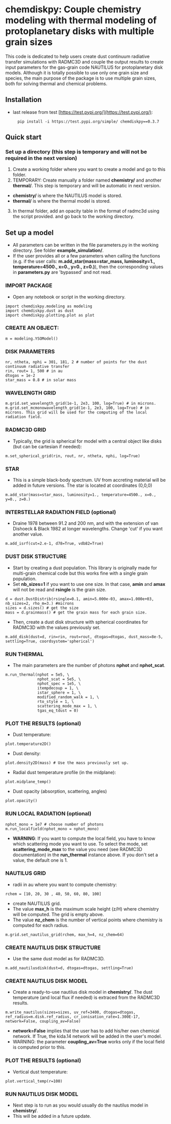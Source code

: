 # chemdiskpy: Couple chemistry modeling with thermal modeling of protoplanetary disks with multiple grain sizes


This code is dedicated to help users create dust continuum radiative transfer simulations with RADMC3D and couple the output results to create input parameters for the gas-grain code NAUTILUS for protoplanetary disk models.
Although it is totally possible to use only one grain size and species, the main purpose of the package is to use multiple grain sizes, both for solving thermal and chemical problems.


## Installation

- last release from test [https://test.pypi.org/](https://test.pypi.org/):

        pip install -i https://test.pypi.org/simple/ chemdiskpy==0.3.7


## Quick start

### Set up a directory (this step is temporary and will not be required in the next version)
1. Create a working folder where you want to create a model and go to this folder.
2. TEMPORARY: Create manually a folder named **chemistry/** and another **thermal/**. This step is temporary and will be automatic in next version.
- **chemistry/** is where the NAUTILUS model is stored.
- **thermal/** is where the thermal model is stored.
3. In thermal folder, add an opacity table in the format of radmc3d using the script provided. and go back to the working directory.

## Set up a model
- All parameters can be written in the file parameters.py in the working directory. See folder **example_simulation/**. 
- If the user provides all or a few parameters when calling the functions (e.g. if the user calls: **m.add_star(mass=star_mass, luminosity=1., temperature=4500., x=0., y=0., z=0.)**), then the corresponding values in **parameters.py** are 'bypassed' and not read.

### IMPORT PACKAGE
- Open any notebook or script in the working directory.

```
import chemdiskpy.modeling as modeling
import chemdiskpy.dust as dust
import chemdiskpy.plotting.plot as plot
```

### CREATE AN OBJECT:
```
m = modeling.YSOModel() 
```

### DISK PARAMETERS
```
nr, ntheta, nphi = 301, 181, 2 # number of points for the dust continuum radiative transfer
rin, rout= 1, 500 # in au
dtogas = 1e-2
star_mass = 0.8 # in solar mass 
```

### WAVELENGTH GRID
```
m.grid.set_wavelength_grid(1e-1, 2e3, 100, log=True) # in microns.
m.grid.set_mcmonowavelength_grid(1e-1, 2e3, 100, log=True) # in microns. This grid will be used for the computing of the local radiation field.
```

### RADMC3D GRID
- Typically, the grid is spherical for model with a central object like disks (but can be cartesian if needed):

```
m.set_spherical_grid(rin, rout, nr, ntheta, nphi, log=True)
```

### STAR
- This is a simple black-body spectrum. UV from accreting material will be added in future versions. The star is located at coordinates (0,0,0)
```
m.add_star(mass=star_mass, luminosity=1., temperature=4500., x=0., y=0., z=0.)
```

### INTERSTELLAR RADIATION FIELD (optional)
- Draine 1978 between 91.2 and 200 nm, and with the extension of van Dishoeck & Black 1982 at longer wavelengths. Change 'cut' if you want another value.
```
m.add_isrf(cut=2.e-1, d78=True, vdb82=True)
```

### DUST DISK STRUCTURE
- Start by creating a dust population. This library is originally made for multi-grain chemical code but this works fine with a single grain population.
- Set **nb_sizes=1** if you want to use one size. In that case, **amin** and **amax** will not be read and **rsingle** is the grain size.
```
d = dust.DustDistrib(rsingle=0.1, amin=5.000e-03, amax=1.000e+03, nb_sizes=2, rho_m=3.) #microns
sizes = d.sizes() # get the size 
mass = d.grainmass() # get the grain mass for each grain size. 
```

- Then, create a dust disk structure with spherical coordinates for RADMC3D with the values previously set. 
```
m.add_disk(dust=d, rin=rin, rout=rout, dtogas=dtogas, dust_mass=8e-5, settling=True, coordsystem='spherical')
```

### RUN THERMAL
- The main parameters are the number of photons **nphot** and **nphot_scat**. 
```
m.run_thermal(nphot = 5e5, \
              nphot_scat = 5e5, \
              nphot_spec = 1e5, \
              itempdecoup = 1, \
              istar_sphere = 1, \
              modified_random_walk = 1, \
              rto_style = 1, \
              scattering_mode_max = 1, \
              tgas_eq_tdust = 0)
```

### PLOT THE RESULTS (optional)
- Dust temperature:
```
plot.temperature2D() 
```

- Dust density:
```
plot.density2D(mass) # Use the mass previously set up. 
```

- Radial dust temperature profile (in the midplane):
```
plot.midplane_temp() 
```

- Dust opacity (absorption, scattering, angles)
```
plot.opacity() 
```

### RUN LOCAL RADIATION (optional)
```
nphot_mono = 1e7 # choose number of photons
m.run_localfield(nphot_mono = nphot_mono)
```

- **WARNING**: If you want to compute the local field, you have to know which scattering mode you want to use. To select the mode, set **scattering_mode_max** to the value you need (see RADMC3D documentation) in the **run_thermal** instance above. If you don't set a value, the default one is 1.  


### NAUTILUS GRID
- radii in au where you want to compute chemistry:
```
rchem = [10, 20, 30 , 40, 50, 60, 80, 100] 
```
- create NAUTILUS grid. 
- The value **max_h** is the maximum scale height (z/H) where chemistry will be computed. The grid is empty above. 
- The value **nz_chem** is the number of vertical points where chemistry is computed for each radius.
```  
m.grid.set_nautilus_grid(rchem, max_h=4, nz_chem=64)
```

### CREATE NAUTILUS DISK STRUCTURE
- Use the same dust model as for RADMC3D.
```
m.add_nautilusdisk(dust=d, dtogas=dtogas, settling=True)
```

### CREATE NAUTILUS DISK MODEL
- Create a ready-to-use nautilus disk model in **chemistry/**. The dust temperature (and local flux if needed) is extraced from the RADMC3D results.
```
m.write_nautilus(sizes=sizes, uv_ref=3400, dtogas=dtogas, ref_radius=m.disk.ref_radius, cr_ionisation_rate=1.300E-17, network=False, coupling_av=False)
```

- **network=False** implies that the user has to add his/her own chemical network. If True, the kida.14 network will be added in the user's model.
- WARNING: the parameter **coupling_av=True** works only if the local field is computed prior to this.

### PLOT THE RESULTS (optional)
- Vertical dust temperature:
```
plot.vertical_temp(r=100) 
```

### RUN NAUTILUS DISK MODEL
- Next step is to run as you would usually do the nautilus model in **chemistry/**.
- This will be added in a future update.